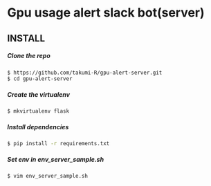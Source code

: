# Gpu usage alert slack bot(server)

## INSTALL  
##### Clone the repo

```bash
$ https://github.com/takumi-R/gpu-alert-server.git
$ cd gpu-alert-server
```

##### Create the virtualenv
```bash
$ mkvirtualenv flask
```

##### Install dependencies
```bash
$ pip install -r requirements.txt
```
##### Set env in env_server_sample.sh
```bash
$ vim env_server_sample.sh 
```

